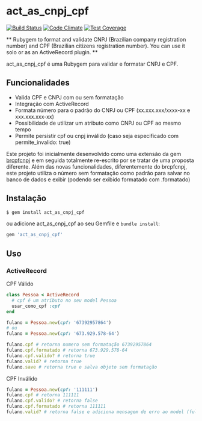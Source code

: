 # act_as_cnpj_cpf

[![Build Status](https://travis-ci.org/josuelima/act_as_cnpj_cpf.svg?branch=master)](https://travis-ci.org/josuelima/act_as_cnpj_cpf)
[![Code Climate](https://codeclimate.com/github/josuelima/act_as_cnpj_cpf/badges/gpa.svg)](https://codeclimate.com/github/josuelima/act_as_cnpj_cpf)
[![Test Coverage](https://codeclimate.com/github/josuelima/act_as_cnpj_cpf/badges/coverage.svg)](https://codeclimate.com/github/josuelima/act_as_cnpj_cpf)

** Rubygem to format and validate CNPJ (Brazilian company registration number) and CPF (Brazilian citizens registration number). You can use it solo or as an ActiveRecord plugin. **

act_as_cnpj_cpf é uma Rubygem para validar e formatar CNPJ e CPF.

## Funcionalidades

* Valida CPF e CNPJ com ou sem formatação
* Integração com ActiveRecord
* Formata número para o padrão do CNPJ ou CPF (xx.xxx.xxx/xxxx-xx e xxx.xxx.xxx-xx)
* Possibilidade de utilizar um atributo como CNPJ ou CPF ao mesmo tempo
* Permite persistir cpf ou cnpj inválido (caso seja especificado com permite_invalido: true)

Este projeto foi inicialmente desenvolvido como uma extensão da gem [brcpfcnpj](https://github.com/tapajos/brazilian-rails/tree/master/brcpfcnpj) e em seguida totalmente re-escrito por se tratar de uma proposta diferente. Além das novas funcionalidades, diferentemente do brcpfcnpj, este projeto utiliza o número sem formatação como padrão para salvar no banco de dados e exibir (podendo ser exibido formatado com .formatado)

## Instalação

```bash
$ gem install act_as_cnpj_cpf
```

ou adicione act_as_cnpj_cpf ao seu Gemfile e `bundle install`:

```ruby
gem 'act_as_cnpj_cpf'
```

## Uso

### ActiveRecord

CPF Válido

```ruby
class Pessoa < ActiveRecord
  # cpf é um atributo no seu model Pessoa
  usar_como_cpf :cpf
end

fulano = Pessoa.new(cpf: '67392957864')
# ou
fulano = Pessoa.new(cpf: '673.929.578-64')

fulano.cpf # retorna numero sem formatação 67392957864
fulano.cpf.formatado # retorna 673.929.578-64
fulano.cpf.valido? # retorna true
fulano.valid? # retorna true
fulano.save # retorna true e salva objeto sem formatação
```

CPF Inválido

```ruby
fulano = Pessoa.new(cpf: '111111')
fulano.cpf # retorna 111111
fulano.cpf.valido? # retorna false
fulano.cpf.formatado # retorna 111111
fulano.valid? # retorna false e adiciona mensagem de erro ao model (fulano.errors)
```